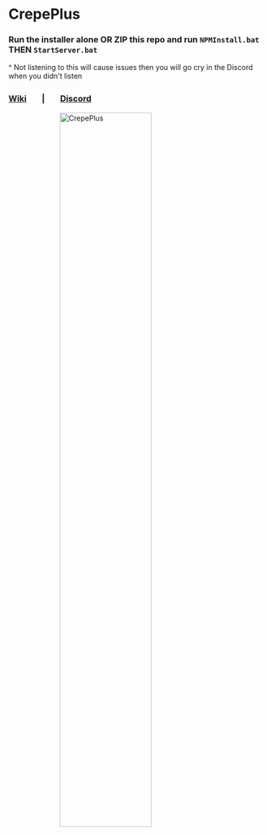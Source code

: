 # CrepePlus

### **Run the installer alone OR ZIP this repo and run `NPMInstall.bat` THEN `StartServer.bat`**
^ Not listening to this will cause issues then you will go cry in the Discord when you didn't listen
### [Wiki](https://github.com/Midrooms/CrepePlus/wiki)ㅤㅤ|ㅤㅤ[Discord](https://discord.gg/jv4DBYFFbd)   
<img 
    style="display: block; 
           margin-left: auto;
           margin-right: auto;
           width: 60%;"
           src="https://user-images.githubusercontent.com/108638658/196731274-f17e0d24-61a3-458f-aefb-b7ebb372aa3e.png"
    alt="CrepePlus">
</img>
